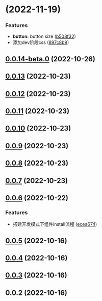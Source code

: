 # [](https://github.com/xxmyyds/toy-design/compare/v0.0.14-beta.0...v) (2022-11-19)


### Features

* **button:** button size ([b508f32](https://github.com/xxmyyds/toy-design/commit/b508f32c51774cdd04abb475f1cd6f0f41afb604))
* 添加dev阶段css ([897c8b9](https://github.com/xxmyyds/toy-design/commit/897c8b9947315da1eda7d9e0f156a05e9157ea17))



## [0.0.14-beta.0](https://github.com/xxmyyds/toy-design/compare/v0.0.13...v0.0.14-beta.0) (2022-10-26)



## [0.0.13](https://github.com/xxmyyds/toy-design/compare/v0.0.12...v0.0.13) (2022-10-23)



## [0.0.12](https://github.com/xxmyyds/toy-design/compare/v0.0.11...v0.0.12) (2022-10-23)



## [0.0.11](https://github.com/xxmyyds/toy-design/compare/v0.0.10...v0.0.11) (2022-10-23)



## [0.0.10](https://github.com/xxmyyds/toy-design/compare/v0.0.9...v0.0.10) (2022-10-23)



## [0.0.9](https://github.com/xxmyyds/toy-design/compare/v0.0.8...v0.0.9) (2022-10-23)



## [0.0.8](https://github.com/xxmyyds/toy-design/compare/v0.0.7...v0.0.8) (2022-10-23)



## [0.0.7](https://github.com/xxmyyds/toy-design/compare/v0.0.6...v0.0.7) (2022-10-23)



## [0.0.6](https://github.com/xxmyyds/toy-design/compare/v0.0.5...v0.0.6) (2022-10-22)


### Features

* 搭建开发模式下组件install流程 ([ecea674](https://github.com/xxmyyds/toy-design/commit/ecea674fd95075d7927597ceb7bf427b9f49ec6f))



## [0.0.5](https://github.com/xxmyyds/toy-design/compare/v0.0.4...v0.0.5) (2022-10-16)



## [0.0.4](https://github.com/xxmyyds/toy-design/compare/v0.0.3...v0.0.4) (2022-10-16)



## [0.0.3](https://github.com/xxmyyds/toy-design/compare/v0.0.2...v0.0.3) (2022-10-16)



## 0.0.2 (2022-10-16)



